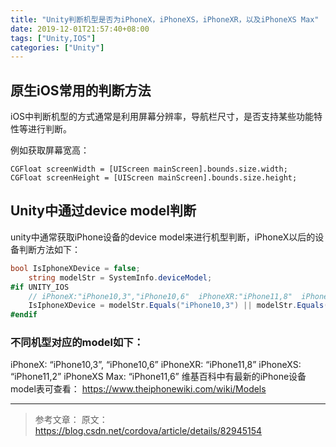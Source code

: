 ```yaml
---
title: "Unity判断机型是否为iPhoneX，iPhoneXS，iPhoneXR，以及iPhoneXS Max"
date: 2019-12-01T21:57:40+08:00
tags: ["Unity,IOS"]
categories: ["Unity"]
---
```


<!--more-->

## 原生iOS常用的判断方法
iOS中判断机型的方式通常是利用屏幕分辨率，导航栏尺寸，是否支持某些功能特性等进行判断。

例如获取屏幕宽高：
```oc
CGFloat screenWidth = [UIScreen mainScreen].bounds.size.width;
CGFloat screenHeight = [UIScreen mainScreen].bounds.size.height;
```

## Unity中通过device model判断
unity中通常获取iPhone设备的device model来进行机型判断，iPhoneX以后的设备判断方法如下：
```csharp
bool IsIphoneXDevice = false;
	string modelStr = SystemInfo.deviceModel;
#if UNITY_IOS
    // iPhoneX:"iPhone10,3","iPhone10,6"  iPhoneXR:"iPhone11,8"  iPhoneXS:"iPhone11,2"  iPhoneXS Max:"iPhone11,6"
    IsIphoneXDevice = modelStr.Equals("iPhone10,3") || modelStr.Equals("iPhone10,6") || modelStr.Equals("iPhone11,8") || modelStr.Equals("iPhone11,2") || modelStr.Equals("iPhone11,6");
#endif
```
### 不同机型对应的model如下：

iPhoneX: “iPhone10,3”, “iPhone10,6”
iPhoneXR: “iPhone11,8”
iPhoneXS: “iPhone11,2”
iPhoneXS Max: “iPhone11,6”
维基百科中有最新的iPhone设备model表可查看：
https://www.theiphonewiki.com/wiki/Models

--------------------- 
>参考文章：
>原文：https://blog.csdn.net/cordova/article/details/82945154 
>